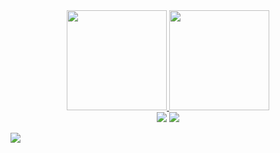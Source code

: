 <div align="center">
  <a href="https://github.com/ghmigliorini">
  <img height="160em" src="https://github-readme-stats.vercel.app/api/top-langs/?username=ghmigliorini&layout=compact&langs_count=7"/>
  <img height="160em" src="https://github-readme-stats.vercel.app/api?username=ghmigliorini&show_icons=true&include_all_commits=true&count_private=true"/>
</div>

<div align="center">
  <a href="https://www.linkedin.com/in/gustavo-h-migliorini-87a00b35" target="_blank"><img src="https://img.shields.io/badge/-LinkedIn-%230077B5?style=for-the-badge&logo=linkedin&logoColor=white" target="_blank"></a>
  <a href="https://www.researchgate.net/profile/Gustavo-H-Migliorini" target="_blank"><img src="https://img.shields.io/badge/-researchgate-00CCBB?style=for-the-badge&logo=researchgate&logoColor=white" target="_blank"></a>
</div>
  
![](https://komarev.com/ghpvc/?username=ghmigliorini)
